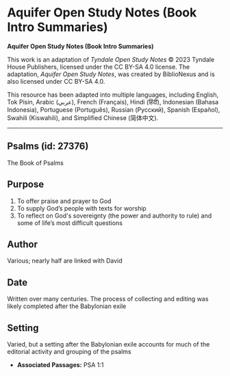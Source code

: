 # Aquifer Open Study Notes (Book Intro Summaries)

**Aquifer Open Study Notes (Book Intro Summaries)**

This work is an adaptation of *Tyndale Open Study Notes* © 2023 Tyndale House Publishers, licensed under the CC BY\-SA 4\.0 license. The adaptation, *Aquifer Open Study Notes*, was created by BiblioNexus and is also licensed under CC BY\-SA 4\.0\.

This resource has been adapted into multiple languages, including English, Tok Pisin, Arabic (عربي), French (Français), Hindi (हिंदी), Indonesian (Bahasa Indonesia), Portuguese (Português), Russian (Русский), Spanish (Español), Swahili (Kiswahili), and Simplified Chinese (简体中文).



--------------------------------

## Psalms (id: 27376)

The Book of Psalms

Purpose
-------

1. To offer praise and prayer to God
2. To supply God’s people with texts for worship
3. To reflect on God's sovereignty (the power and authority to rule) and some of life’s most difficult questions

Author
------

Various; nearly half are linked with David

Date
----

Written over many centuries. The process of collecting and editing was likely completed after the Babylonian exile

Setting
-------

Varied, but a setting after the Babylonian exile accounts for much of the editorial activity and grouping of the psalms

* **Associated Passages:** PSA 1:1

